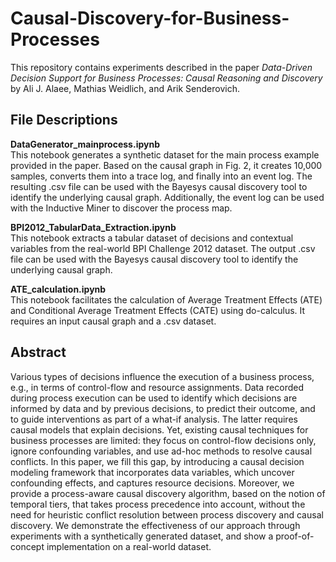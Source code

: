# Causal-Discovery-for-Business-Processes

This repository contains experiments described in the paper *Data-Driven Decision Support for Business Processes: Causal Reasoning and Discovery* by Ali J. Alaee, Mathias Weidlich, and Arik Senderovich.

## File Descriptions

**DataGenerator_mainprocess.ipynb**  
This notebook generates a synthetic dataset for the main process example provided in the paper. Based on the causal graph in Fig. 2, it creates 10,000 samples, converts them into a trace log, and finally into an event log. The resulting .csv file can be used with the Bayesys causal discovery tool to identify the underlying causal graph. Additionally, the event log can be used with the Inductive Miner to discover the process map.

**BPI2012_TabularData_Extraction.ipynb**  
This notebook extracts a tabular dataset of decisions and contextual variables from the real-world BPI Challenge 2012 dataset. The output .csv file can be used with the Bayesys causal discovery tool to identify the underlying causal graph.

**ATE_calculation.ipynb**  
This notebook facilitates the calculation of Average Treatment Effects (ATE) and Conditional Average Treatment Effects (CATE) using do-calculus. It requires an input causal graph and a .csv dataset.


## Abstract

Various types of decisions influence the execution of a business process,
e.g., in terms of control-flow and resource assignments.
Data recorded during process execution can be used to identify
which decisions are informed by data and by previous decisions, to
predict their outcome, and to guide interventions as part of a what-if analysis.
The latter requires
causal models that explain decisions.
Yet, existing causal techniques for business processes are limited:
they focus on control-flow decisions only,
ignore confounding variables, and use
ad-hoc methods to resolve causal conflicts.
In this paper, we fill this gap, by introducing a causal
decision modeling framework that incorporates data variables, which uncover
confounding effects,
and captures resource decisions. Moreover,
we provide a process-aware causal discovery algorithm, based on the notion of
temporal tiers,
that takes process precedence into account, without the need
for heuristic conflict resolution
between process discovery and causal discovery.
We demonstrate the effectiveness of our approach
through experiments with a synthetically generated dataset,
and show a proof-of-concept implementation on a real-world dataset.
